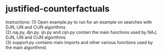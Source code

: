 # justified-counterfactuals

Instructions:
(1) Open example.py to run for an example on searches with DJN, IJN and CIJN algorithms\
(2) naj.py, djn.py. ijn.py and cijn.py contain the main functions used by NAJ, DJN, IJN and CIJN algorithms\
(3) support.py contains main imports and other various functions used by the main algorithms\

